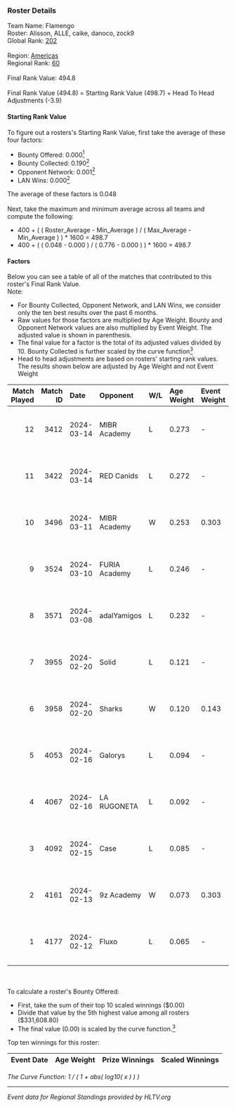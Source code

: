 ### Roster Details<br />
Team Name: Flamengo<br />
Roster: Alisson, ALLE, caike, danoco, zock9<br />
Global Rank: [202](../standings_global.md)<br />
<br />
Region: [Americas]( ../standings_americas.md)<br />
Regional Rank: [60]( ../standings_americas.md)<br />
<br />
Final Rank Value:  494.8<br />
<br />
Final Rank Value (494.8) = Starting Rank Value (498.7) + Head To Head Adjustments (-3.9)<br />

#### Starting Rank Value<br />
To figure out a rosters's Starting Rank Value, first take the average of these four factors:<br />
- Bounty Offered: 0.000[<sup>1</sup>](#table2)
- Bounty Collected: 0.190[<sup>2</sup>](#table1)
- Opponent Network: 0.001[<sup>2</sup>](#table1)
- LAN Wins: 0.000[<sup>2</sup>](#table1)

The average of these factors is 0.048<br />
<br />
Next, take the maximum and minimum average across all teams and compute the following:<br />
- 400 + ( ( Roster_Average - Min_Average ) / ( Max_Average - Min_Average ) ) * 1600 = 498.7
- 400 + ( ( 0.048 - 0.000 ) / ( 0.776 - 0.000 ) ) * 1600 = 498.7


#### Factors<br />
Below you can see a table of all of the matches that contributed to this roster's Final Rank Value.<br />
Note:<br />

- For Bounty Collected, Opponent Network, and LAN Wins, we consider only the ten best results over the past 6 months.
- Raw values for those factors are multiplied by Age Weight. Bounty and Opponent Network values are also multiplied by Event Weight. The adjusted value is shown in parenthesis.
- The final value for a factor is the total of its adjusted values divided by 10. Bounty Collected is further scaled by the curve function[<sup>3</sup>](#curveFunction)
- Head to head adjustments are based on rosters' starting rank values. The results shown below are adjusted by Age Weight and not Event Weight
<span id="table1"></span><br />


| Match Played | Match ID | Date       | Opponent      | W/L | Age Weight | Event Weight | Bounty Collected | Opponent Network | LAN Wins  | H2H Adj. | Roster                                |
| -: | -: | :- | :- | :- | :- | :- | :- | :- | :- | -: | :- |
|           12 |     3412 | 2024-03-14 | MIBR Academy  | L   | 0.273      | -            | -                | -                | -         |    -4.12 | Alisson, ALLE, caike, danoco, zock9   |
|           11 |     3422 | 2024-03-14 | RED Canids    | L   | 0.272      | -            | -                | -                | -         |    -0.30 | Alisson, ALLE, caike, danoco, zock9   |
|           10 |     3496 | 2024-03-11 | MIBR Academy  | W   | 0.253      | 0.303        | 0.000 (0.000)    | 0.027 (0.002)    | 0 (0.000) |     4.18 | Alisson, ALLE, caike, danoco, zock9   |
|            9 |     3524 | 2024-03-10 | FURIA Academy | L   | 0.246      | -            | -                | -                | -         |    -3.66 | Alisson, ALLE, danoco, voltera, zock9 |
|            8 |     3571 | 2024-03-08 | adalYamigos   | L   | 0.232      | -            | -                | -                | -         |    -2.57 | Alisson, ALLE, danoco, voltera, zock9 |
|            7 |     3955 | 2024-02-20 | Solid         | L   | 0.121      | -            | -                | -                | -         |    -0.37 | Alisson, ALLE, danoco, LUCAS1, zock9  |
|            6 |     3958 | 2024-02-20 | Sharks        | W   | 0.120      | 0.143        | 0.031 (0.001)    | 0.558 (0.010)    | 0 (0.000) |     3.54 | Alisson, ALLE, danoco, LUCAS1, zock9  |
|            5 |     4053 | 2024-02-16 | Galorys       | L   | 0.094      | -            | -                | -                | -         |    -0.28 | ALLE, danoco, LUCAS1, ph1, zock9      |
|            4 |     4067 | 2024-02-16 | LA RUGONETA   | L   | 0.092      | -            | -                | -                | -         |    -1.26 | ALLE, danoco, LUCAS1, ph1, zock9      |
|            3 |     4092 | 2024-02-15 | Case          | L   | 0.085      | -            | -                | -                | -         |    -0.20 | ALLE, danoco, LUCAS1, ph1, zock9      |
|            2 |     4161 | 2024-02-13 | 9z Academy    | W   | 0.073      | 0.303        | 0.000 (0.000)    | 0.069 (0.002)    | 0 (0.000) |     1.19 | ALLE, danoco, LUCAS1, sakamoto, zock9 |
|            1 |     4177 | 2024-02-12 | Fluxo         | L   | 0.065      | -            | -                | -                | -         |    -0.09 | ALLE, danoco, LUCAS1, sakamoto, zock9 |

<br />
<span id="table2"></span><br />
To calculate a roster's Bounty Offered:<br />

- First, take the sum of their top 10 scaled winnings ($0.00)
- Divide that value by the 5th highest value among all rosters ($331,608.80)
- The final value (0.00) is scaled by the curve function.[<sup>3</sup>](#curveFunction)

Top ten winnings for this roster:<br />

| Event Date | Age Weight | Prize Winnings | Scaled Winnings |
| :- | -: | :- | :- |


<span id="curveFunction"></span>_The Curve Function: 1 / ( 1 + abs( log10( x ) ) )_<br />

---
_Event data for Regional Standings provided by HLTV.org_<br />
